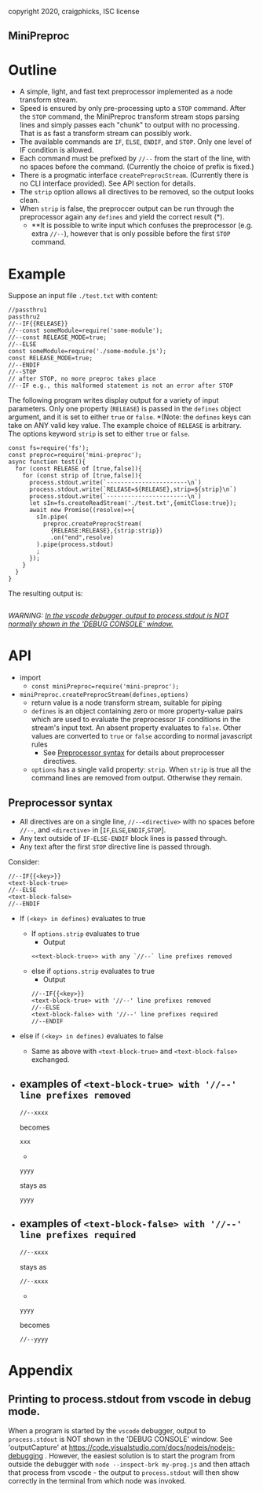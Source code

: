 copyright 2020, craigphicks, ISC license

MiniPreproc
----

# Outline
- A simple, light, and fast text preprocessor implemented as a node transform stream.
- Speed is ensured by only pre-processing upto a `STOP` command.  After the `STOP` command, the MiniPreproc transform stream stops parsing lines and simply passes each "chunk" to output with no processing.  That is as fast a transform stream can possibly work.
- The available commands are `IF`, `ELSE`, `ENDIF`, and `STOP`.  Only one level of IF condition is allowed.
- Each command must be prefixed by `//--` from the start of the line, with no spaces before the command. (Currently the choice of prefix is fixed.)
- There is a progmatic interface `createPreprocStream`. (Currently there is no CLI interface provided).  See API section for details.
- The `strip` option allows all directives to be removed, so the output looks clean.
- When `strip` is false, the preproccer output can be run through the preprocessor again any `defines` and yield the correct result (\*).
  - *\*It is possible to write input which confuses the preprocessor (e.g. extra `//--`), however that is only possible before the first `STOP` command.

# Example

Suppose an input file `./test.txt` with content:
```
//passthru1
passthru2
//--IF{{RELEASE}}
//--const someModule=require('some-module');
//--const RELEASE_MODE=true;
//--ELSE
const someModule=require('./some-module.js');
const RELEASE_MODE=true;
//--ENDIF
//--STOP
// after STOP, no more preproc takes place
//--IF e.g., this malformed statement is not an error after STOP 
```
The following program writes display output for a variety of input parameters.  Only one property (`RELEASE`) is passed in the `defines` object argument, and it is set to either `true` or `false`.  *(Note: the `defines` keys can take on ANY valid key value.  The example choice of `RELEASE` is arbitrary.   The options keyword `strip` is set to either `true` or `false`. 
```
const fs=require('fs');
const preproc=require('mini-preproc');
async function test(){
  for (const RELEASE of [true,false]){
    for (const strip of [true,false]){
      process.stdout.write(`-----------------------\n`)
      process.stdout.write(`RELEASE=${RELEASE},strip=${strip}\n`)
      process.stdout.write(`-----------------------\n`)
      let sIn=fs.createReadStream('./test.txt',{emitClose:true});
      await new Promise((resolve)=>{
        sIn.pipe(
          preproc.createPreprocStream(
            {RELEASE:RELEASE},{strip:strip})
            .on("end",resolve)
        ).pipe(process.stdout)
        ;
      });
    }
  }
}
```
The resulting output is:
```
```

*WARNING: [In the vscode debugger, output to process.stdout is NOT normally shown in the 'DEBUG CONSOLE' window.](#printing-to-processstdout-from-vscode-in-debug-mode)*

# API 
- import 
  - `const miniPreproc=require('mini-preproc');`
- `miniPreproc.createPreprocStream(defines,options)`
  - return value is a node transform stream, suitable for piping
  - `defines` is an object containing zero or more property-value pairs which are used to evaluate the preprocessor `IF` conditions in the stream's input text. An absent property evaluates to `false`.  Other values are converted to `true` or `false` according to normal javascript rules
    - See [Preprocessor syntax](#preprocessor-syntax) for details about preprocesser directives.  
  - `options` has a single valid property: `strip`.  When `strip` is true all the command lines are removed from output. Otherwise they remain. 

## Preprocessor syntax
- All directives are on a single line, `//--<directive>` with no spaces before `//--`, and `<directive>` in [`IF`,`ELSE`,`ENDIF`,`STOP`].
- Any text outside of `IF-ELSE-ENDIF` block lines is passed through.
- Any text after the first `STOP` directive line is passed through.

Consider:
```
//--IF{{<key>}} 
<text-block-true>
//--ELSE
<text-block-false>
//--ENDIF
```
- If `(<key> in defines)` evaluates to true
  - If `options.strip` evaluates to true
    - Output 
    ```
    <<text-block-true>> with any `//--` line prefixes removed 
    ```
  - else if `options.strip` evaluates to true
    - Output 
    ```
    //--IF{{<key>}} 
    <text-block-true> with '//--' line prefixes removed
    //--ELSE
    <text-block-false> with '//--' line prefixes required
    //--ENDIF
    ```
- else if `(<key> in defines)` evaluates to false
  - Same as above with `<text-block-true>` and `<text-block-false>` exchanged.

- examples of `<text-block-true> with '//--' line prefixes removed`
  - 
  ```
  //--xxxx
  ```
  becomes 
  ```
  xxx
  ```
  - 
  ```
  yyyy
  ```
  stays as  
  ```
  yyyy
  ```
- examples of `<text-block-false> with '//--' line prefixes required`
  - 
  ```
  //--xxxx
  ```
  stays as 
  ```
  //--xxxx
  ```
  - 
  ```
  yyyy
  ```
  becomes  
  ```
  //--yyyy
  ```

# Appendix
## Printing to process.stdout from vscode in debug mode.
When a program is started by the `vscode` debugger, output to `process.stdout` is NOT shown in the 'DEBUG CONSOLE' window.  See 'outputCapture' at https://code.visualstudio.com/docs/nodejs/nodejs-debugging . However, the easiest solution is to start the program from outside the debugger with `node --inspect-brk my-prog.js` and then attach that process from vscode - the output to `process.stdout` will then show correctly in the terminal from which node was invoked.
